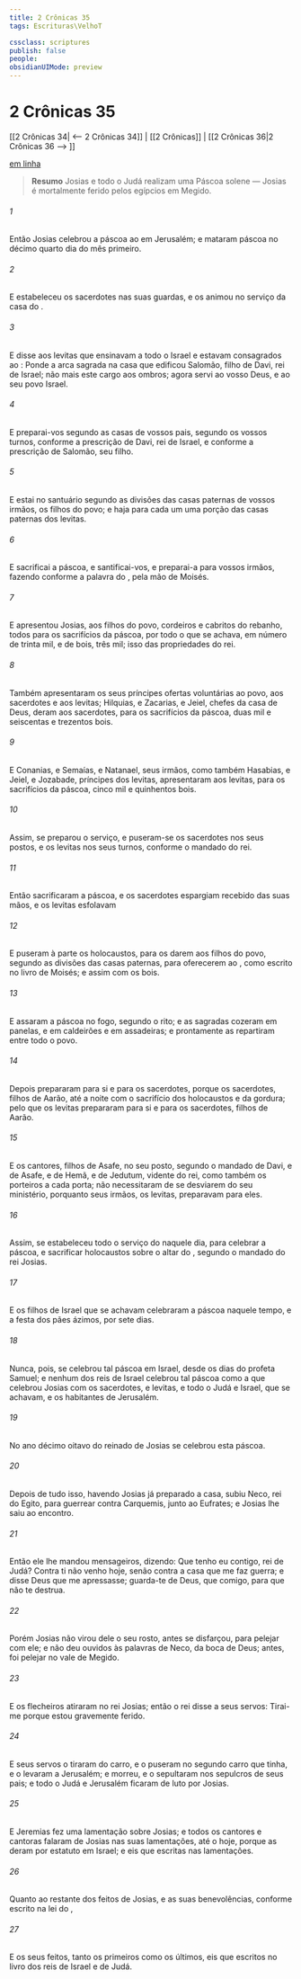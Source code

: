 ```yaml
---
title: 2 Crônicas 35
tags: Escrituras\VelhoT

cssclass: scriptures
publish: false
people:
obsidianUIMode: preview
---
```


# 2 Crônicas 35
[[2 Crônicas 34| <-- 2 Crônicas 34]] | [[2 Crônicas]] | [[2 Crônicas 36|2 Crônicas 36 --> ]]

[em linha](https://churchofjesuschrist.org/study/scriptures/ot/2-chr/35?lang=por)

> __Resumo__
Josias e todo o Judá realizam uma Páscoa solene — Josias é mortalmente ferido pelos egípcios em Megido.

###### 1 
Então Josias celebrou a páscoa ao  em Jerusalém; e mataram  páscoa no décimo quarto dia do mês primeiro.

###### 2 
E estabeleceu os sacerdotes nas suas guardas, e os animou no serviço da casa do .

###### 3 
E disse aos levitas que ensinavam a todo o Israel e estavam consagrados ao : Ponde a arca sagrada na casa que edificou Salomão, filho de Davi, rei de Israel; não  mais este cargo aos ombros; agora servi ao  vosso Deus, e ao seu povo Israel.

###### 4 
E preparai-vos segundo as casas de vossos pais, segundo os vossos turnos, conforme a prescrição de Davi, rei de Israel, e conforme a prescrição de Salomão, seu filho.

###### 5 
E estai no santuário segundo as divisões das casas paternas de vossos irmãos, os filhos do povo; e haja para cada um uma porção das casas paternas dos levitas.

###### 6 
E sacrificai a páscoa, e santificai-vos, e preparai-a para vossos irmãos, fazendo conforme a palavra do ,  pela mão de Moisés.

###### 7 
E apresentou Josias, aos filhos do povo, cordeiros e cabritos do rebanho, todos para os sacrifícios da páscoa, por todo o que  se achava, em número de trinta mil, e de bois, três mil; isso  das propriedades do rei.

###### 8 
Também apresentaram os seus príncipes ofertas voluntárias ao povo, aos sacerdotes e aos levitas; Hilquias, e Zacarias, e Jeiel, chefes da casa de Deus, deram aos sacerdotes, para os sacrifícios da páscoa, duas mil e seiscentas  e trezentos bois.

###### 9 
E Conanias, e Semaías, e Natanael, seus irmãos, como também Hasabias, e Jeiel, e Jozabade, príncipes dos levitas, apresentaram aos levitas, para os sacrifícios da páscoa, cinco mil  e quinhentos bois.

###### 10 
Assim, se preparou o serviço, e puseram-se os sacerdotes nos seus postos, e os levitas nos seus turnos, conforme o mandado do rei.

###### 11 
Então sacrificaram a páscoa, e os sacerdotes espargiam  recebido das suas mãos, e os levitas esfolavam 

###### 12 
E puseram à parte os holocaustos, para os darem aos filhos do povo, segundo as divisões das casas paternas, para oferecerem ao , como  escrito no livro de Moisés; e assim  com os bois.

###### 13 
E assaram a páscoa no fogo, segundo o rito; e as  sagradas cozeram em panelas, e em caldeirões e em assadeiras; e prontamente as repartiram entre todo o povo.

###### 14 
Depois prepararam para si e para os sacerdotes, porque os sacerdotes, filhos de Aarão,  até a noite com o sacrifício dos holocaustos e da gordura; pelo que os levitas prepararam para si e para os sacerdotes, filhos de Aarão.

###### 15 
E os cantores, filhos de Asafe,  no seu posto, segundo o mandado de Davi, e de Asafe, e de Hemã, e de Jedutum, vidente do rei, como também os porteiros a cada porta; não necessitaram de se desviarem do seu ministério, porquanto seus irmãos, os levitas, preparavam para eles.

###### 16 
Assim, se estabeleceu todo o serviço do  naquele dia, para celebrar a páscoa, e sacrificar holocaustos sobre o altar do , segundo o mandado do rei Josias.

###### 17 
E os filhos de Israel que  se achavam celebraram a páscoa naquele tempo, e a festa dos pães ázimos, por sete dias.

###### 18 
Nunca, pois, se celebrou tal páscoa em Israel, desde os dias do profeta Samuel; e nenhum dos reis de Israel celebrou tal páscoa como a que celebrou Josias com os sacerdotes, e levitas, e todo o Judá e Israel, que  se achavam, e os habitantes de Jerusalém.

###### 19 
No ano décimo oitavo do reinado de Josias se celebrou esta páscoa.

###### 20 
Depois de tudo isso, havendo Josias já preparado a casa, subiu Neco, rei do Egito, para guerrear contra Carquemis, junto ao Eufrates; e Josias lhe saiu ao encontro.

###### 21 
Então ele lhe mandou mensageiros, dizendo: Que tenho eu contigo, rei de Judá? Contra ti não venho hoje, senão contra a casa que me faz guerra; e disse Deus que me apressasse; guarda-te de  Deus, que  comigo, para que não te destrua.

###### 22 
Porém Josias não virou dele o seu rosto, antes se disfarçou, para pelejar com ele; e não deu ouvidos às palavras de Neco,  da boca de Deus; antes, foi pelejar no vale de Megido.

###### 23 
E os flecheiros atiraram no rei Josias; então o rei disse a seus servos: Tirai-me  porque estou gravemente ferido.

###### 24 
E seus servos o tiraram do carro, e o puseram no segundo carro que tinha, e o levaram a Jerusalém; e morreu, e o sepultaram nos sepulcros de seus pais; e todo o Judá e Jerusalém ficaram de luto por Josias.

###### 25 
E Jeremias fez uma lamentação sobre Josias; e todos os cantores e cantoras falaram de Josias nas suas lamentações, até o  hoje, porque as deram por estatuto em Israel; e eis que  escritas nas lamentações.

###### 26 
Quanto ao restante dos feitos de Josias, e as suas benevolências, conforme  escrito na lei do ,

###### 27 
E os seus feitos, tanto os primeiros como os últimos, eis que  escritos no livro dos reis de Israel e de Judá.


